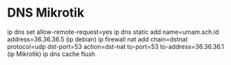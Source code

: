 # DNS Mikrotik 
ip dns set allow-remote-request=yes
ip dns static add name=umam.sch.id address=36.36.36.5 (ip debian)
ip firewall nat add chain=dstnat protocol=udp dst-port=53 action=dst-nat to-port=53 to-address=36.36.36.1 (ip Mikrotik)
ip dns cache flush 
